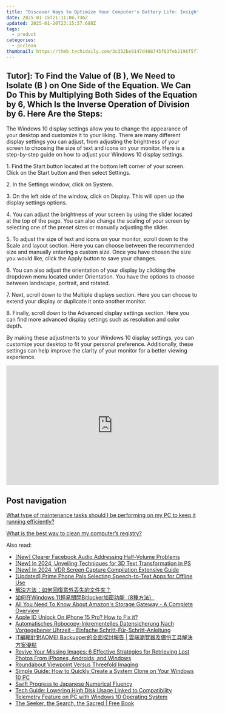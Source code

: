 ```yaml
---
title: "Discover Ways to Optimize Your Computer's Battery Life: Insights From YL Software Experts"
date: 2025-01-15T21:11:06.736Z
updated: 2025-01-20T23:15:57.680Z
tags:
  - product
categories:
  - pcclean
thumbnail: https://thmb.techidaily.com/3c352be9147d488745f63feb2196f5f1464c801563eee3cb6a0837d30c326713.jpg
---
```


## Tutor]: To Find the Value of \(B \), We Need to Isolate \(B \) on One Side of the Equation. We Can Do This by Multiplying Both Sides of the Equation by 6, Which Is the Inverse Operation of Division by 6. Here Are the Steps:

The Windows 10 display settings allow you to change the appearance of your desktop and customize it to your liking. There are many different display settings you can adjust, from adjusting the brightness of your screen to choosing the size of text and icons on your monitor. Here is a step-by-step guide on how to adjust your Windows 10 display settings. 

1\. Find the Start button located at the bottom left corner of your screen. Click on the Start button and then select Settings.

2\. In the Settings window, click on System.

3\. On the left side of the window, click on Display. This will open up the display settings options. 

4\. You can adjust the brightness of your screen by using the slider located at the top of the page. You can also change the scaling of your screen by selecting one of the preset sizes or manually adjusting the slider.

5\. To adjust the size of text and icons on your monitor, scroll down to the Scale and layout section. Here you can choose between the recommended size and manually entering a custom size. Once you have chosen the size you would like, click the Apply button to save your changes.

6\. You can also adjust the orientation of your display by clicking the dropdown menu located under Orientation. You have the options to choose between landscape, portrait, and rotated.

7\. Next, scroll down to the Multiple displays section. Here you can choose to extend your display or duplicate it onto another monitor.

8\. Finally, scroll down to the Advanced display settings section. Here you can find more advanced display settings such as resolution and color depth. 

By making these adjustments to your Windows 10 display settings, you can customize your desktop to fit your personal preference. Additionally, these settings can help improve the clarity of your monitor for a better viewing experience.

<!-- affiliate ads begin -->
<iframe width="560" height="315" src="https://www.youtube.com/embed/X18Dq7rV-xI?si=twFfXIPD0TFmC5EM" title="YouTube video player" frameborder="0" allow="accelerometer; autoplay; clipboard-write; encrypted-media; gyroscope; picture-in-picture; web-share" referrerpolicy="strict-origin-when-cross-origin" allowfullscreen></iframe>
<!-- affiliate ads end -->

## Post navigation

[What type of maintenance tasks should I be performing on my PC to keep it running efficiently?](https://tools.techidaily.com/pcclean/products/)

[What is the best way to clean my computer’s registry?](https://tools.techidaily.com/pcclean/products/)

<ins class="adsbygoogle"
     style="display:block"
     data-ad-format="autorelaxed"
     data-ad-client="ca-pub-7571918770474297"
     data-ad-slot="1223367746"></ins>

<ins class="adsbygoogle"
     style="display:block"
     data-ad-client="ca-pub-7571918770474297"
     data-ad-slot="8358498916"
     data-ad-format="auto"
     data-full-width-responsive="true"></ins>

<span class="atpl-alsoreadstyle">Also read:</span>
<div><ul>
<li><a href="https://facebook-video-recording.techidaily.com/new-clearer-facebook-audio-addressing-half-volume-problems/"><u>[New] Clearer Facebook Audio Addressing Half-Volume Problems</u></a></li>
<li><a href="https://fox-blue.techidaily.com/new-in-2024-unveiling-techniques-for-3d-text-transformation-in-ps/"><u>[New] In 2024, Unveiling Techniques for 3D Text Transformation in PS</u></a></li>
<li><a href="https://on-screen-recording.techidaily.com/new-in-2024-vdr-screen-capture-compilation-extensive-guide/"><u>[New] In 2024, VDR Screen Capture Compilation Extensive Guide</u></a></li>
<li><a href="https://article-files.techidaily.com/updated-prime-phone-pals-selecting-speech-to-text-apps-for-offline-use/"><u>[Updated] Prime Phone Pals Selecting Speech-to-Text Apps for Offline Use</u></a></li>
<li><a href="https://win-exclusive.techidaily.com/6kej5rg65pa55rov77ya5aac5l2v5zue5b6p5osp5asw5lif5asx55qe5pah5lu25as577yf/"><u>解決方法：如何回復意外丟失的文件夹？</u></a></li>
<li><a href="https://win-exclusive.techidaily.com/1728491493250-windows-11bitlocker8/"><u>如何在Windows 11輕易關閉Bitlocker加密功能（8種方法）</u></a></li>
<li><a href="https://win-exclusive.techidaily.com/all-you-need-to-know-about-amazons-storage-gateway-a-complete-overview/"><u>All You Need To Know About Amazon's Storage Gateway - A Complete Overview</u></a></li>
<li><a href="https://apple-account.techidaily.com/apple-id-unlock-on-iphone-15-pro-how-to-fix-it-by-drfone-ios/"><u>Apple ID Unlock On iPhone 15 Pro? How to Fix it?</u></a></li>
<li><a href="https://win-exclusive.techidaily.com/automatisches-robocopy-inkrementelles-datensicherung-nach-vorgegebener-uhrzeit-einfache-schritt-fur-schritt-anleitung/"><u>Automatisches Robocopy-Inkrementelles Datensicherung Nach Vorgegebener Uhrzeit - Einfache Schritt-Für-Schritt-Anleitung</u></a></li>
<li><a href="https://win-exclusive.techidaily.com/1728494963373-itaomei-backupper/"><u>IT編輯針對AOMEI Backupper的全面探討報告 | 雲端瀏覽器及備份工具解決方案優點</u></a></li>
<li><a href="https://win-exclusive.techidaily.com/revive-your-missing-images-6-effective-strategies-for-retrieving-lost-photos-from-iphones-androids-and-windows/"><u>Revive Your Missing Images: 6 Effective Strategies for Retrieving Lost Photos From iPhones, Androids, and Windows</u></a></li>
<li><a href="https://article-files.techidaily.com/roundabout-viewpoint-versus-threefold-imaging/"><u>Roundabout Viewpoint Versus Threefold Imaging</u></a></li>
<li><a href="https://win-exclusive.techidaily.com/simple-guide-how-to-quickly-create-a-system-clone-on-your-windows-10-pc/"><u>Simple Guide: How to Quickly Create a System Clone on Your Windows 10 PC</u></a></li>
<li><a href="https://mondly-stories.techidaily.com/swift-progress-to-japanese-numerical-fluency/"><u>Swift Progress to Japanese Numerical Fluency</u></a></li>
<li><a href="https://common-error.techidaily.com/tech-guide-lowering-high-disk-usage-linked-to-compatibility-telemetry-feature-on-pc-with-windows-10-operating-system/"><u>Tech Guide: Lowering High Disk Usage Linked to Compatibility Telemetry Feature on PC with Windows 10 Operating System</u></a></li>
<li><a href="https://novels-ebooks.techidaily.com/1126024-9781609256050-the-seeker-the-search-the-sacred/"><u>The Seeker, the Search, the Sacred | Free Book</u></a></li>
</ul></div>

